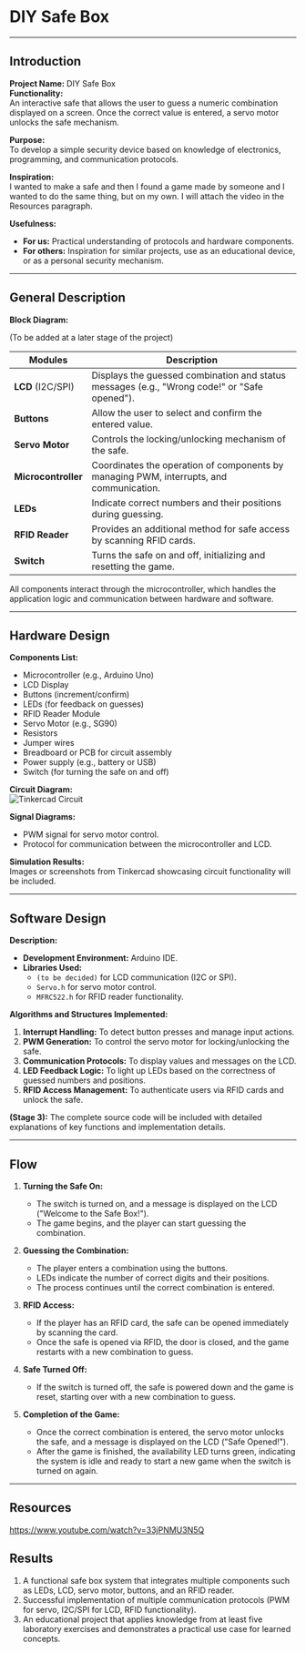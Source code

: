 # DIY Safe Box  

---

## Introduction  

**Project Name:** DIY Safe Box  
**Functionality:**  
An interactive safe that allows the user to guess a numeric combination displayed on a screen. Once the correct value is entered, a servo motor unlocks the safe mechanism.  

**Purpose:**  
To develop a simple security device based on knowledge of electronics, programming, and communication protocols.  

**Inspiration:**  
I wanted to make a safe and then I found a game made by someone and I wanted to do the same thing, but on my own. I will attach the video in the Resources paragraph.  

**Usefulness:**  
- **For us:** Practical understanding of protocols and hardware components.  
- **For others:** Inspiration for similar projects, use as an educational device, or as a personal security mechanism.  

---

## General Description  

**Block Diagram:**  

(To be added at a later stage of the project)

| **Modules**            | **Description** |  
|------------------------|-----------------|  
| **LCD** (I2C/SPI)      | Displays the guessed combination and status messages (e.g., "Wrong code!" or "Safe opened"). |  
| **Buttons**            | Allow the user to select and confirm the entered value. |  
| **Servo Motor**        | Controls the locking/unlocking mechanism of the safe. |  
| **Microcontroller**    | Coordinates the operation of components by managing PWM, interrupts, and communication. |  
| **LEDs**               | Indicate correct numbers and their positions during guessing. |  
| **RFID Reader**        | Provides an additional method for safe access by scanning RFID cards. |  
| **Switch**             | Turns the safe on and off, initializing and resetting the game. |  

All components interact through the microcontroller, which handles the application logic and communication between hardware and software.  

---

## Hardware Design  

**Components List:**  
- Microcontroller (e.g., Arduino Uno)  
- LCD Display  
- Buttons (increment/confirm)  
- LEDs (for feedback on guesses)  
- RFID Reader Module  
- Servo Motor (e.g., SG90)  
- Resistors  
- Jumper wires  
- Breadboard or PCB for circuit assembly  
- Power supply (e.g., battery or USB)  
- Switch (for turning the safe on and off)  

**Circuit Diagram:**  
  ![Tinkercad Circuit](Image/schema_electrica/nume_imagine.png)


**Signal Diagrams:**  
- PWM signal for servo motor control.  
- Protocol for communication between the microcontroller and LCD.  

**Simulation Results:**  
Images or screenshots from Tinkercad showcasing circuit functionality will be included.  

---

## Software Design  

**Description:**  
- **Development Environment:** Arduino IDE.  
- **Libraries Used:**  
  - `(to be decided)` for LCD communication (I2C or SPI).  
  - `Servo.h` for servo motor control.  
  - `MFRC522.h` for RFID reader functionality.  

**Algorithms and Structures Implemented:**  
1. **Interrupt Handling:** To detect button presses and manage input actions.  
2. **PWM Generation:** To control the servo motor for locking/unlocking the safe.  
3. **Communication Protocols:** To display values and messages on the LCD.  
4. **LED Feedback Logic:** To light up LEDs based on the correctness of guessed numbers and positions.  
5. **RFID Access Management:** To authenticate users via RFID cards and unlock the safe.  

**(Stage 3):** The complete source code will be included with detailed explanations of key functions and implementation details.  

---

## Flow  

1. **Turning the Safe On:**  
   - The switch is turned on, and a message is displayed on the LCD ("Welcome to the Safe Box!").  
   - The game begins, and the player can start guessing the combination.  

2. **Guessing the Combination:**  
   - The player enters a combination using the buttons.  
   - LEDs indicate the number of correct digits and their positions.  
   - The process continues until the correct combination is entered.  

3. **RFID Access:**  
   - If the player has an RFID card, the safe can be opened immediately by scanning the card.  
   - Once the safe is opened via RFID, the door is closed, and the game restarts with a new combination to guess.  

4. **Safe Turned Off:**  
   - If the switch is turned off, the safe is powered down and the game is reset, starting over with a new combination to guess.  

5. **Completion of the Game:**  
   - Once the correct combination is entered, the servo motor unlocks the safe, and a message is displayed on the LCD ("Safe Opened!").  
   - After the game is finished, the availability LED turns green, indicating the system is idle and ready to start a new game when the switch is turned on again.  

---

## Resources  

https://www.youtube.com/watch?v=33jPNMU3N5Q  

## Results  

1. A functional safe box system that integrates multiple components such as LEDs, LCD, servo motor, buttons, and an RFID reader.  
2. Successful implementation of multiple communication protocols (PWM for servo, I2C/SPI for LCD, RFID functionality).  
3. An educational project that applies knowledge from at least five laboratory exercises and demonstrates a practical use case for learned concepts.  
```
